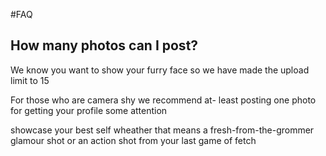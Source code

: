 #FAQ

## How many photos can I post?

We know you want to show your furry face so 
we have made the upload limit to 15

For those who are camera shy we recommend at-
least posting one photo for getting your profile
some attention

showcase your best self wheather that means a 
fresh-from-the-grommer glamour shot or an action
shot from your last game of fetch